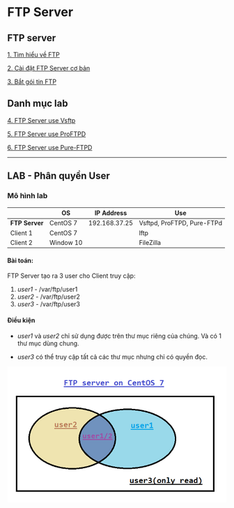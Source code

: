 # FTP Server

## FTP server
[1. Tìm hiểu về FTP](./docs/1-FTP.md)

[2. Cài đặt FTP Server cơ bản](./docs/2-FTP_setup_vsftpd.md)

[3. Bắt gói tin FTP](./docs/3-tcpdump_ftp.md)

## Danh mục lab

[4. FTP Server use Vsftp](./docs/4-lab1-FTP_vsftpd.md)

[5. FTP Server use ProFTPD](./docs/5-lab2-FTP_proftpd.md)

[6. FTP Server use Pure-FTPD](./docs/6-lab3-FTP_pureftpd.md)


-----
## LAB - Phân quyền User
### Mô hình lab

||OS|IP Address|Use|
|-|-|-|-|
|**FTP Server**|CentOS 7|192.168.37.25|Vsftpd, ProFTPD, Pure-FTPd|
|Client 1|CentOS 7||lftp|
|Client 2|Window 10||FileZilla|

#### Bài toán:
FTP Server tạo ra 3 user cho Client truy cập:
1. *user1* - /var/ftp/user1
2. *user2* - /var/ftp/user2
3. *user3* - /var/ftp/user3

#### Điều kiện
- *user1* và *user2* chỉ sử dụng được trên thư mục riêng của chúng. Và có 1 thư mục dùng chung.

- *user3* có thể truy cập tất cả các thư mục nhưng chỉ có quyền đọc.

<img src = "..\FTP\images\Screenshot_9.png">


